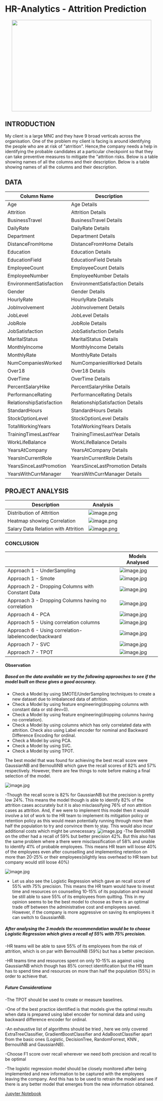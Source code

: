 # HR-Analytics - Attrition Prediction
<p align="center">
  <img width="460" height="300" src="HR-EmployeeAtrrition/images/HRAnalytics.jpg">
</p>


## INTRODUCTION
My client is a large MNC and they have 9 broad verticals across the organisation. One of the problem my client is facing is around identifying the people who are at risk of "atrrition".
Hence,the company needs a help in identifying the probable candidates at a particular checkpoint so that they can take preventive measures to mitigate the "attrition risks. Below is a table showing names of all the columns and their description. 
Below is a table showing names of all the columns and their description.

## DATA
| Column Name              | Description                                                                     |
| -------------            | -------------                                                                   | 
| Age                      | Age  Details                                                                    |
| Attrition                | Attrition  Details                                                              |
| BusinessTravel           | BusinessTravel  Details                                                         |
| DailyRate                | DailyRate  Details                                                              |
| Department               | Department Details                                                              |
| DistanceFromHome         | DistanceFromHome  Details                                                       |
| Education                | Education  Details                                                              |
| EducationField           | EducationField  Details                                                         |
| EmployeeCount            | EmployeeCount Details                                                           |
| EmployeeNumber           | EmployeeNumber  Details                                                         |
| EnvironmentSatisfaction  | EnvironmentSatisfaction  Details                                                |
| Gender                   | Gender  Details                                                                 |
| HourlyRate               | HourlyRate Details                                                              |
| JobInvolvement           | JobInvolvement  Details                                                         |
| JobLevel                 | JobLevel  Details                                                               |
| JobRole                  | JobRole  Details                                                                |
| JobSatisfaction          | JobSatisfaction Details                                                         |
| MaritalStatus            | MaritalStatus  Details                                                          |
| MonthlyIncome            | MonthlyIncome  Details                                                          |
| MonthlyRate              | MonthlyRate  Details                                                            |
| NumCompaniesWorked       | NumCompaniesWorked Details                                                      |
| Over18                   | Over18  Details                                                                 |
| OverTime                 | OverTime  Details                                                               |
| PercentSalaryHike        | PercentSalaryHike  Details                                                      |
| PerformanceRating        | PerformanceRating Details                                                       |
| RelationshipSatisfaction | RelationshipSatisfaction  Details                                               |
| StandardHours            | StandardHours  Details                                                          |
| StockOptionLevel         | StockOptionLevel Details                                                        |
| TotalWorkingYears        | TotalWorkingYears  Details                                                      |
| TrainingTimesLastYear    | TrainingTimesLastYear  Details                                                  |
| WorkLifeBalance          | WorkLifeBalance Details                                                         |
| YearsAtCompany           | YearsAtCompany  Details                                                         |
| YearsInCurrentRole       | YearsInCurrentRole  Details                                                     |
| YearsSinceLastPromotion  | YearsSinceLastPromotion Details                                                 |
| YearsWithCurrManager     | YearsWithCurrManager Details                                                    |


## PROJECT ANALYSIS
| Description | Analysis |
| --- | --- |
| Distribution of Attrition           | ![image.png](HR-EmployeeAtrrition/images/Attrition_PieChart.png) |
| Heatmap showing Correlation         | ![image.png](HR-EmployeeAtrrition/images/Corr_Heatmap.png)       |
| Salary Data Relation with Attrition | ![image.png](HR-EmployeeAtrrition/images/SalaryRelation_Attrition.png) |


### CONCLUSION

|     | Models Analysed |
| --- | ---             |
| Approach 1 - UnderSampling                          | ![image.jpg](HR-EmployeeAtrrition/images/UnderSampling_Models_Results.png) |
| Approach 1 - Smote                                  | ![image.jpg](HR-EmployeeAtrrition/images/Smote_Models_Results.png) |
| Approach 2 - Dropping Columns with Constant Data    | ![image.jpg](HR-EmployeeAtrrition/images/DropConst_Models_Results.png) |
| Approach 3 - Dropping Columns having no correlation | ![image.jpg](HR-EmployeeAtrrition/images/NoRelation_Models_Results.png) |
| Approach 4 - PCA                                    | ![image.jpg](HR-EmployeeAtrrition/images/PCA_Models_Results.png) |
| Approach 5 - Using correlation columns              | ![image.jpg](HR-EmployeeAtrrition/images/NoRelation_Models_Results.png) |
| Approach 6 - Using correlation-labelencoder/backward| ![image.jpg](HR-EmployeeAtrrition/images/CorrData_LE_BDE_Models_Results.png) |
| Approach 7 - SVC                                    | ![image.jpg](HR-EmployeeAtrrition/images/SVC_Models_Results.png) |
| Approach 7 - TPOT                                   | ![image.jpg](HR-EmployeeAtrrition/images/TPOT_Models_Results.png) |

#### Observation
##### Based on the data available we try the following approaches to see if the model built on these gives a good accuracy.
- Check a Model by using SMOTE/UnderSampling techniques to create a new dataset due to imbalanced data of attrition.
- Check a Model by using feature engineering(dropping columns with constant data or std dev=0).
- Check a Model by using feature engineering(dropping columns having no correlation).
- Check a Model by using columns which has only correlated data with attrition. Check also using Label encoder for nominal and Backward Difference Encoding for ordinal.
- Check a Model by using PCA.
- Check a Model by using SVC.
- Check a Model by using TPOT.

The best model that was found for achieving the best recall score were GaussianNB and BernoulliNB which gave the recall scores of 82% and 57% respectively. However, there are few things to note before making a final selection of the model. 

![image.jpg](HR-EmployeeAtrrition/images/GaussianNB_Results.png)

-Though the recall score is 82% for GaussianNB but the precision is pretty low 24%. This means the model though is able to identify 82% of the attrition cases accurately but it is also misclassifying 76% of non attrition cases as attrition. And, if we were to implement this model then it would involve a lot of work to the HR team to implement its mitigation policy or retention policy as this would mean potentially running through more than half the population to try and convince them to stay. This would also incur additional costs which might be unnecessary.
![image.jpg](HR-EmployeeAtrrition/images/BernoulliNB_Results.png)
-The BernolliNB on the other had a recall of 59% but better precision 42%. But this also has the same problem where a there were misclassification of 58% and unable to identify 41% of probable employees. This means HR team will loose 40% of the employees even after counselling and implementing retention on more than 20-25% or their employees(slightly less overhead to HR team but company would still loose 40%)

![image.jpg](HR-EmployeeAtrrition/images/LogisticRegression_Results.png)
- Let us also see the Logistic Regression which gave an recall score of 55% with 75% precision. This means the HR team would have to invest time and resources on counselling 10-15% of its population and would be still able to save 55% of its employees from quitting. 
This in my opinion seems to be the best model to choose as there is an optimal trade off between the administrative cost and employees saved. However, if the company is more aggressive on saving its employees it can switch to GaussianNB.


##### After analysing the 3 models the recommendation would be to choose Logistic Regression which gives a recall of 55% with 75% precision.

-HR teams will be able to save 55% of its employees from the risk of attrition, which is on par with BernoulliNB (59%) but has a better precision.

-HR teams time and resources spent on only 10-15% as against using GaussianNB which though has 85% correct identification but the HR team has to spend time and resources on more than half the population (55%) in order to achieve that.

##### Future Considerationa

-The TPOT should be used to create or measure baselines.

-One of the best practice identified is that models give the optimal results when data is prepared using label encoder for nominal data and using backward difference encoder for ordinal.

-An exhaustive list of algorithms should be tried , here we only covered ExtraTreeClassifier, GradientBoostClassifier and AdaBoostClassifier apart from the basic ones (Logistic, DecisionTree, RandomForrest, KNN , BernouliNB and GaussianNB).

-Choose F1 score over recall wherever we need both precision and recall to be optimal

-The logistic regression model should be closely monitored after being implemented and new information to be captured with the employees leaving the company. And this has to be used to retrain the model and see if there is any better model that emerges from the new information obtained.


[Jupyter Notebook](.HR-EmployeeAtrrition/EDA_ModelEvaluation_Report/HRAnalytics_AttritionPrediction_V5.ipynb)

